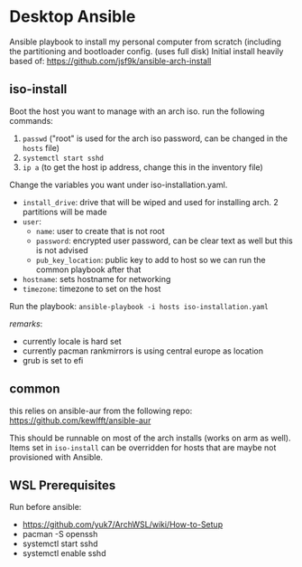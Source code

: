 # Desktop Ansible

Ansible playbook to install my personal computer from scratch (including the partitioning and bootloader config. (uses full disk)
Initial install heavily based of: https://github.com/jsf9k/ansible-arch-install

## iso-install

Boot the host you want to manage with an arch iso. run the following commands:

1. `passwd` ("root" is used for the arch iso password, can be changed in the `hosts` file)
2. `systemctl start sshd`
3. `ip a` (to get the host ip address, change this in the inventory file)

Change the variables you want under iso-installation.yaml.
- `install_drive`: drive that will be wiped and used for installing arch. 2 partitions will be made
- `user`:
  - `name`: user to create that is not root
  - `password`: encrypted user password, can be clear text as well but this is not advised
  - `pub_key_location`: public key to add to host so we can run the common playbook after that
- `hostname`: sets hostname for networking
- `timezone`: timezone to set on the host

Run the playbook:
`ansible-playbook -i hosts iso-installation.yaml`

*remarks*:
- currently locale is hard set
- currently pacman rankmirrors is using central europe as location
- grub is set to efi

## common
this relies on ansible-aur from the following repo: https://github.com/kewlfft/ansible-aur

This should be runnable on most of the arch installs (works on arm as well). Items set in `iso-install` can be overridden for hosts that are maybe not provisioned with Ansible.

## WSL Prerequisites

Run before ansible:
- https://github.com/yuk7/ArchWSL/wiki/How-to-Setup
- pacman -S openssh
- systemctl start sshd
- systemctl enable sshd
